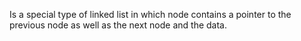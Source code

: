 Is a special type of linked list in which node contains a pointer to the previous node as well as the next node and the data.
